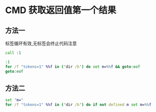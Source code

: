# CMD 获取返回值第一个结果

## 方法一

标签循环有效,无标签会终止代码注意

```cmd
call :1

:1
for /f "tokens=1" %%f in ('dir /b') do set m=%%f && goto:eof
goto:eof
```

## 方法二

```cmd
set "m="
for /f "tokens=1" %%f in ('dir /b') do if not defined m set m=%%f
```
